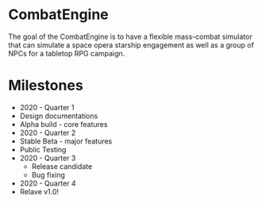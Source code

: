 # CombatEngine

The goal of the CombatEngine is to have a flexible mass-combat simulator that can simulate a space opera starship engagement as well as a group of NPCs for a tabletop RPG campaign.

# Milestones

- 2020 - Quarter 1
 - Design documentations
 - Alpha build - core features
- 2020 - Quarter 2
 - Stable Beta - major features
 - Public Testing
- 2020 - Quarter 3
  - Release candidate
  - Bug fixing
- 2020 - Quarter 4
 - Relave v1.0!

